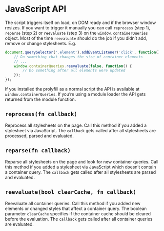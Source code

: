 # JavaScript API

The script triggers itself on load, on DOM ready and if the browser window resizes. If you want to trigger it manually you can call `reprocess` (step 1), `reparse` (step 2) or `reevaluate` (step 3) on the `window.containerQueries` object. Most of the time `reevaluate` should do the job if you didn’t add, remove or change stylesheets. E.g.

```js
document.querySelector('.element').addEventListener('click', function() {
	// Do something that changes the size of container elements
	// ...
	window.containerQueries.reevaluate(false, function() {
		// Do something after all elements were updated
	});
});
```

If you installed the prolyfill as a normal script the API is available at `window.containerQueries`. If you’re using a module loader the API gets returned from the module function.

## `reprocess(fn callback)`

Reprocess all stylesheets on the page. Call this method if you added a stylesheet via JavaScript. The `callback` gets called after all stylesheets are processed, parsed and evaluated.

## `reparse(fn callback)`

Reparse all stylesheets on the page and look for new container queries. Call this method if you added a stylesheet via JavaScript which doesn’t contain a container query. The `callback` gets called after all stylesheets are parsed and evaluated.

## `reevaluate(bool clearCache, fn callback)`

Reevaluate all container queries. Call this method if you added new elements or changed styles that affect a container query. The boolean parameter `clearCache` specifies if the container cache should be cleared before the evaluation. The `callback` gets called after all container queries are evaluated.
